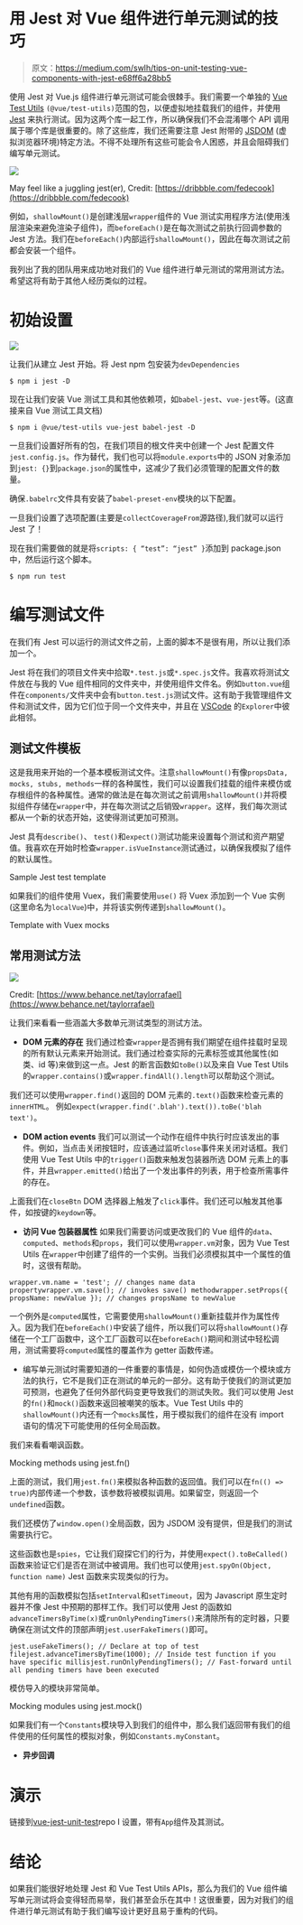 # 用 Jest 对 Vue 组件进行单元测试的技巧

> 原文：<https://medium.com/swlh/tips-on-unit-testing-vue-components-with-jest-e68ff6a28bb5>

使用 Jest 对 Vue.js 组件进行单元测试可能会很棘手。我们需要一个单独的 [Vue Test Utils](https://vue-test-utils.vuejs.org) `(@vue/test-utils)`范围的包，以便虚拟地挂载我们的组件，并使用 [Jest](https://jestjs.io/docs/en/api) 来执行测试。因为这两个库一起工作，所以确保我们不会混淆哪个 API 调用属于哪个库是很重要的。除了这些库，我们还需要注意 Jest 附带的 [JSDOM](https://github.com/jsdom/jsdom) (虚拟浏览器环境)特定方法。不得不处理所有这些可能会令人困惑，并且会阻碍我们编写单元测试。

![](img/5f9178cc74dc4baf7e6e9256ceec59e4.png)

May feel like a juggling jest(er), Credit: [https://dribbble.com/fedecook](https://dribbble.com/fedecook)

例如，`shallowMount()`是创建浅层`wrapper`组件的 Vue 测试实用程序方法(使用浅层渲染来避免渲染子组件)，而`beforeEach()`是在每次测试之前执行回调参数的 Jest 方法。我们在`beforeEach()`内部运行`shallowMount()`，因此在每次测试之前都会安装一个组件。

我列出了我的团队用来成功地对我们的 Vue 组件进行单元测试的常用测试方法。希望这将有助于其他人经历类似的过程。

# 初始设置

![](img/8dade56360edb6c1342e92749f0e52b6.png)

让我们从建立 Jest 开始。将 Jest npm 包安装为`devDependencies`

```
$ npm i jest -D
```

现在让我们安装 Vue 测试工具和其他依赖项，如`babel-jest`、`vue-jest`等。(这直接来自 Vue 测试工具文档)

```
$ npm i @vue/test-utils vue-jest babel-jest -D
```

一旦我们设置好所有的包，在我们项目的根文件夹中创建一个 Jest 配置文件`jest.config.js`。作为替代，我们也可以将`module.exports`中的 JSON 对象添加到`jest: {}`到`package.json`的属性中，这减少了我们必须管理的配置文件的数量。

确保`.babelrc`文件具有安装了`babel-preset-env`模块的以下配置。

一旦我们设置了选项配置(主要是`collectCoverageFrom`源路径),我们就可以运行 Jest 了！

现在我们需要做的就是将`scripts: { “test”: “jest” }`添加到 package.json 中，然后运行这个脚本。

```
$ npm run test
```

# 编写测试文件

在我们有 Jest 可以运行的测试文件之前，上面的脚本不是很有用，所以让我们添加一个。

Jest 将在我们的项目文件夹中拾取`*.test.js`或`*.spec.js`文件。我喜欢将测试文件放在与我的 Vue 组件相同的文件夹中，并使用组件文件名。例如`button.vue`组件在`components/`文件夹中会有`button.test.js`测试文件。这有助于我管理组件文件和测试文件，因为它们位于同一个文件夹中，并且在 [VSCode](https://code.visualstudio.com/docs/getstarted/userinterface) 的`Explorer`中彼此相邻。

## 测试文件模板

这是我用来开始的一个基本模板测试文件。注意`shallowMount()`有像`propsData, mocks, stubs, methods`一样的各种属性，我们可以设置我们挂载的组件来模仿或存根组件的各种属性。通常的做法是在每次测试之前调用`shallowMount()`并将模拟组件存储在`wrapper`中，并在每次测试之后销毁`wrapper`。这样，我们每次测试都从一个新的状态开始，这使得测试更加可预测。

Jest 具有`describe()`、 `test()`和`expect()`测试功能来设置每个测试和资产期望值。我喜欢在开始时检查`wrapper.isVueInstance`测试通过，以确保我模拟了组件的默认属性。

Sample Jest test template

如果我们的组件使用 Vuex，我们需要使用`use()` 将 Vuex 添加到一个 Vue 实例(这里命名为`localVue`)中，并将该实例传递到`shallowMount()`。

Template with Vuex mocks

## 常用测试方法

![](img/146f18101baacbe3680e5afe5fbebd66.png)

Credit: [https://www.behance.net/taylorrafael](https://www.behance.net/taylorrafael)

让我们来看看一些涵盖大多数单元测试类型的测试方法。

*   **DOM 元素的存在** 我们通过检查`wrapper`是否拥有我们期望在组件挂载时呈现的所有默认元素来开始测试。我们通过检查实际的元素标签或其他属性(如类、id 等)来做到这一点。Jest 的断言函数如`toBe()`以及来自 Vue Test Utils 的`wrapper.contains()`或`wrapper.findAll().length`可以帮助这个测试。

我们还可以使用`wrapper.find()`返回的 DOM 元素的`.text()`函数来检查元素的`innerHTML`。
例如`expect(wrapper.find('.blah').text()).toBe('blah text')`。

*   **DOM action events** 我们可以测试一个动作在组件中执行时应该发出的事件。例如，当点击关闭按钮时，应该通过监听`close`事件来关闭对话框。我们使用 Vue Test Utils 中的`trigger()`函数来触发包装器所选 DOM 元素上的事件，并且`wrapper.emitted()`给出了一个发出事件的列表，用于检查所需事件的存在。

上面我们在`closeBtn` DOM 选择器上触发了`click`事件。我们还可以触发其他事件，如按键的`keydown`等。

*   **访问 Vue 包装器属性**
    如果我们需要访问或更改我们的 Vue 组件的`data`、`computed`、`methods`和`props`，我们可以使用`wrapper.vm`对象，因为 Vue Test Utils 在`wrapper`中创建了组件的一个实例。当我们必须模拟其中一个属性的值时，这很有帮助。

```
wrapper.vm.name = 'test'; // changes name data propertywrapper.vm.save(); // invokes save() methodwrapper.setProps({ propsName: newValue }); // changes propsName to newValue
```

一个例外是`computed`属性，它需要使用`shallowMount()`重新挂载并作为属性传入。因为我们在`beforeEach()`中安装了组件，所以我们可以将`shallowMount()`存储在一个工厂函数中，这个工厂函数可以在`beforeEach()`期间和测试中轻松调用，测试需要将`computed`属性的覆盖作为 getter 函数传递。

*   编写单元测试时需要知道的一件重要的事情是，如何伪造或模仿一个模块或方法的执行，它不是我们正在测试的单元的一部分。这有助于使我们的测试更加可预测，也避免了任何外部代码变更导致我们的测试失败。我们可以使用 Jest 的`fn()`和`mock()`函数来返回被嘲笑的版本。Vue Test Utils 中的`shallowMount()`内还有一个`mocks`属性，用于模拟我们的组件在没有 import 语句的情况下可能使用的任何全局函数。

我们来看看嘲讽函数。

Mocking methods using jest.fn()

上面的测试，我们用`jest.fn()`来模拟各种函数的返回值。我们可以在`fn(() => true)`内部传递一个参数，该参数将被模拟调用。如果留空，则返回一个`undefined`函数。

我们还模仿了`window.open()`全局函数，因为 JSDOM 没有提供，但是我们的测试需要执行它。

这些函数也是`spies`，它让我们窥探它们的行为，并使用`expect().toBeCalled()`函数来验证它们是否在测试中被调用。我们也可以使用`jest.spyOn(Object, function name)` Jest 函数来实现类似的行为。

其他有用的函数模拟包括`setInterval`和`setTimeout`，因为 Javascript 原生定时器并不像 Jest 中预期的那样工作。我们可以使用 Jest 的函数如`advanceTimersByTime(x)`或`runOnlyPendingTimers()`来清除所有的定时器，只要确保在测试文件的顶部声明`jest.userFakeTimers()`即可。

```
jest.useFakeTimers(); // Declare at top of test filejest.advanceTimersByTime(1000); // Inside test function if you have specific millisjest.runOnlyPendingTimers(); // Fast-forward until all pending timers have been executed
```

模仿导入的模块非常简单。

Mocking modules using jest.mock()

如果我们有一个`Constants`模块导入到我们的组件中，那么我们返回带有我们的组件使用的任何属性的模拟对象，例如`Constants.myConstant`。

*   **异步回调** 

# 演示

链接到[vue-jest-unit-test](https://github.com/achhunna/vue-jest-unit-test)repo I 设置，带有`App`组件及其测试。

# 结论

如果我们能很好地处理 Jest 和 Vue Test Utils APIs，那么为我们的 Vue 组件编写单元测试将会变得轻而易举，我们甚至会乐在其中！这很重要，因为对我们的组件进行单元测试有助于我们编写设计更好且易于重构的代码。